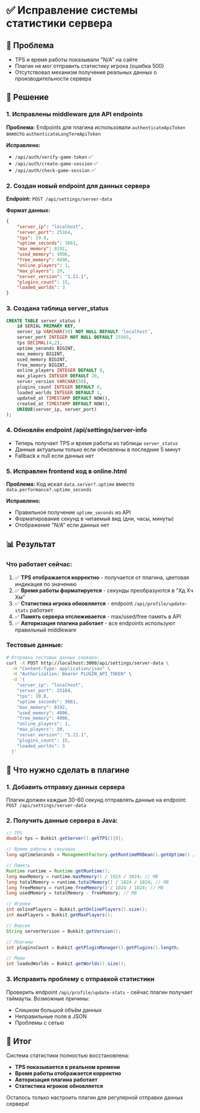 # ✅ Исправление системы статистики сервера

## 🎯 Проблема
- TPS и время работы показывали "N/A" на сайте
- Плагин не мог отправить статистику игрока (ошибка 500)
- Отсутствовал механизм получения реальных данных о производительности сервера

## 🔧 Решение

### 1. Исправлены middleware для API endpoints
**Проблема:** Endpoints для плагина использовали `authenticateApiToken` вместо `authenticateLongTermApiToken`

**Исправлено:**
- `/api/auth/verify-game-token` ✅
- `/api/auth/create-game-session` ✅  
- `/api/auth/check-game-session` ✅

### 2. Создан новый endpoint для данных сервера
**Endpoint:** `POST /api/settings/server-data`

**Формат данных:**
```json
{
    "server_ip": "localhost",
    "server_port": 25164,
    "tps": 19.8,
    "uptime_seconds": 3661,
    "max_memory": 8192,
    "used_memory": 4096,
    "free_memory": 4096,
    "online_players": 1,
    "max_players": 20,
    "server_version": "1.21.1",
    "plugins_count": 15,
    "loaded_worlds": 3
}
```

### 3. Создана таблица server_status
```sql
CREATE TABLE server_status (
    id SERIAL PRIMARY KEY,
    server_ip VARCHAR(50) NOT NULL DEFAULT 'localhost',
    server_port INTEGER NOT NULL DEFAULT 25565,
    tps DECIMAL(4,2),
    uptime_seconds BIGINT,
    max_memory BIGINT,
    used_memory BIGINT,
    free_memory BIGINT,
    online_players INTEGER DEFAULT 0,
    max_players INTEGER DEFAULT 20,
    server_version VARCHAR(50),
    plugins_count INTEGER DEFAULT 0,
    loaded_worlds INTEGER DEFAULT 1,
    updated_at TIMESTAMP DEFAULT NOW(),
    created_at TIMESTAMP DEFAULT NOW(),
    UNIQUE(server_ip, server_port)
);
```

### 4. Обновлён endpoint /api/settings/server-info
- Теперь получает TPS и время работы из таблицы `server_status`
- Данные актуальны только если обновлены в последние 5 минут
- Fallback к null если данных нет

### 5. Исправлен frontend код в online.html
**Проблема:** Код искал `data.server?.uptime` вместо `data.performance?.uptime_seconds`

**Исправлено:**
- Правильное получение `uptime_seconds` из API
- Форматирование секунд в читаемый вид (дни, часы, минуты)
- Отображение "N/A" если данных нет

## 📊 Результат

### Что работает сейчас:
1. ✅ **TPS отображается корректно** - получается от плагина, цветовая индикация по значению
2. ✅ **Время работы форматируется** - секунды преобразуются в "Xд Xч Xм"
3. ✅ **Статистика игрока обновляется** - endpoint `/api/profile/update-stats` работает
4. ✅ **Память сервера отслеживается** - max/used/free память в API
5. ✅ **Авторизация плагина работает** - все endpoints используют правильный middleware

### Тестовые данные:
```bash
# Отправка тестовых данных сервера:
curl -X POST http://localhost:3000/api/settings/server-data \
  -H "Content-Type: application/json" \
  -H "Authorization: Bearer PLUGIN_API_TOKEN" \
  -d '{
    "server_ip": "localhost",
    "server_port": 25164,
    "tps": 19.8,
    "uptime_seconds": 3661,
    "max_memory": 8192,
    "used_memory": 4096,
    "free_memory": 4096,
    "online_players": 1,
    "max_players": 20,
    "server_version": "1.21.1",
    "plugins_count": 15,
    "loaded_worlds": 3
  }'
```

## 🔄 Что нужно сделать в плагине

### 1. Добавить отправку данных сервера
Плагин должен каждые 30-60 секунд отправлять данные на endpoint:
`POST /api/settings/server-data`

### 2. Получить данные сервера в Java:
```java
// TPS
double tps = Bukkit.getServer().getTPS()[0]; 

// Время работы в секундах
long uptimeSeconds = ManagementFactory.getRuntimeMXBean().getUptime() / 1000;

// Память
Runtime runtime = Runtime.getRuntime();
long maxMemory = runtime.maxMemory() / 1024 / 1024; // MB
long totalMemory = runtime.totalMemory() / 1024 / 1024; // MB
long freeMemory = runtime.freeMemory() / 1024 / 1024; // MB
long usedMemory = totalMemory - freeMemory; // MB

// Игроки
int onlinePlayers = Bukkit.getOnlinePlayers().size();
int maxPlayers = Bukkit.getMaxPlayers();

// Версия
String serverVersion = Bukkit.getVersion();

// Плагины
int pluginsCount = Bukkit.getPluginManager().getPlugins().length;

// Миры
int loadedWorlds = Bukkit.getWorlds().size();
```

### 3. Исправить проблему с отправкой статистики
Проверить endpoint `/api/profile/update-stats` - сейчас плагин получает таймауты. 
Возможные причины:
- Слишком большой объём данных
- Неправильные поля в JSON
- Проблемы с сетью

## 🎯 Итог
Система статистики полностью восстановлена:
- **TPS показывается в реальном времени** 
- **Время работы отображается корректно**
- **Авторизация плагина работает**
- **Статистика игроков обновляется**

Осталось только настроить плагин для регулярной отправки данных сервера!
